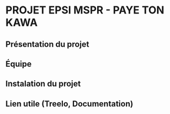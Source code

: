 # PROJET EPSI MSPR - PAYE TON KAWA

## Présentation du projet

## Équipe

## Instalation du projet

## Lien utile (Treelo, Documentation)
